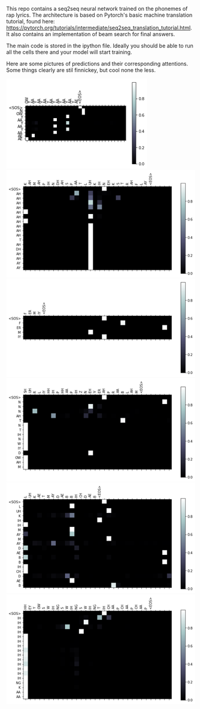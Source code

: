 This repo contains a seq2seq neural network trained on the phonemes of rap lyrics. The architecture is based on Pytorch's basic machine translation tutorial, found here: https://pytorch.org/tutorials/intermediate/seq2seq_translation_tutorial.html. It also contains an implementation of beam search for final answers.

The main code is stored in the ipython file. Ideally you should be able to run all the cells there and your model will start training.

Here are some pictures of predictions and their corresponding attentions. Some things clearly are stil finnickey, but cool none the less.

![output 1](https://github.com/maxisawesome/seq2seq_raplyrics/blob/master/nn_out1.png)
![output 2](https://github.com/maxisawesome/seq2seq_raplyrics/blob/master/nn_out2.png)
![output 3](https://github.com/maxisawesome/seq2seq_raplyrics/blob/master/nn_out3.png)
![output 4](https://github.com/maxisawesome/seq2seq_raplyrics/blob/master/nn_out4.png)
![output 5](https://github.com/maxisawesome/seq2seq_raplyrics/blob/master/nn_out5.png)
![output 6](https://github.com/maxisawesome/seq2seq_raplyrics/blob/master/nn_out6.png)
